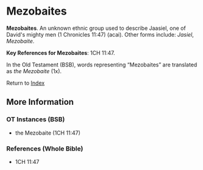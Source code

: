 # Mezobaites
**Mezobaites**. 
An unknown ethnic group used to describe Jaasiel, one of David's mighty men (1 Chronicles 11:47) (acai). 
Other forms include: 
*Jasiel*, *Mezobaite*. 


**Key References for Mezobaites**: 
1CH 11:47. 


In the Old Testament (BSB), words representing “Mezobaites” are translated as 
*the Mezobaite* (1x). 




Return to [Index](00-Index.md)

## More Information

### OT Instances (BSB)

* the Mezobaite (1CH 11:47)



### References (Whole Bible)

* 1CH 11:47



